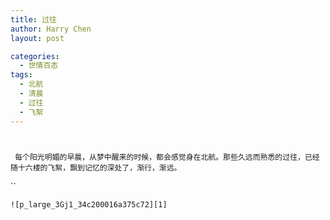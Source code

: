 ```yaml
---
title: 过往
author: Harry Chen
layout: post

categories:
  - 世情百态
tags:
  - 北航
  - 清晨
  - 过往
  - 飞絮
---
```

# 

` 每个阳光明媚的早晨，从梦中醒来的时候，都会感觉身在北航。那些久远而熟悉的过往，已经随十六楼的飞絮，飘到记忆的深处了，渐行，渐远。`

``

`![p_large_3Gj1_34c200016a375c72][1]`

   [1]: http://www.roybit.com/wp-content/uploads/2011/08/p_large_3Gj1_34c200016a375c72_thumb.jpg (p_large_3Gj1_34c200016a375c72)
